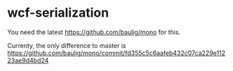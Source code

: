 wcf-serialization
=================

You need the latest https://github.com/baulig/mono for this.

Currenty, the only difference to master is
https://github.com/baulig/mono/commit/fd355c5c6aafeb432c07ca229e11223ae9d4bd24

